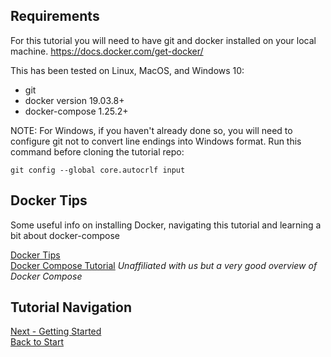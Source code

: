 ## Requirements

For this tutorial you will need to have git and docker installed on your local machine.  https://docs.docker.com/get-docker/

This has been tested on Linux, MacOS, and Windows 10:

- git
- docker version 19.03.8+
- docker-compose 1.25.2+

NOTE: For Windows, if you haven't already done so, you will need to configure git not to convert line endings into Windows format.  Run this command before cloning the tutorial repo:
```
git config --global core.autocrlf input
```

## Docker Tips
Some useful info on installing Docker, navigating this tutorial and learning a bit about docker-compose

[Docker Tips](docker_tips.md)  
[Docker Compose Tutorial](https://youtu.be/DX1T-PKHKhg) *Unaffiliated with us but a very good overview of Docker Compose*

## Tutorial Navigation
[Next - Getting Started](getting_started.md)  
[Back to Start](../README.md)
